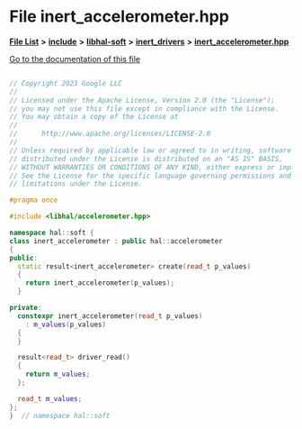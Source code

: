 

# File inert\_accelerometer.hpp

[**File List**](files.md) **>** [**include**](dir_cba0faac6e93618a6e2539705915bd70.md) **>** [**libhal-soft**](dir_d4bad6877cf31bc2d39b696d7a305013.md) **>** [**inert\_drivers**](dir_140c0a66abe76384f84bfc7661372b14.md) **>** [**inert\_accelerometer.hpp**](inert__accelerometer_8hpp.md)

[Go to the documentation of this file](inert__accelerometer_8hpp.md)

```C++

// Copyright 2023 Google LLC
//
// Licensed under the Apache License, Version 2.0 (the "License");
// you may not use this file except in compliance with the License.
// You may obtain a copy of the License at
//
//      http://www.apache.org/licenses/LICENSE-2.0
//
// Unless required by applicable law or agreed to in writing, software
// distributed under the License is distributed on an "AS IS" BASIS,
// WITHOUT WARRANTIES OR CONDITIONS OF ANY KIND, either express or implied.
// See the License for the specific language governing permissions and
// limitations under the License.

#pragma once

#include <libhal/accelerometer.hpp>

namespace hal::soft {
class inert_accelerometer : public hal::accelerometer
{
public:
  static result<inert_accelerometer> create(read_t p_values)
  {
    return inert_accelerometer(p_values);
  }

private:
  constexpr inert_accelerometer(read_t p_values)
    : m_values(p_values)
  {
  }

  result<read_t> driver_read()
  {
    return m_values;
  };

  read_t m_values;
};
}  // namespace hal::soft

```

